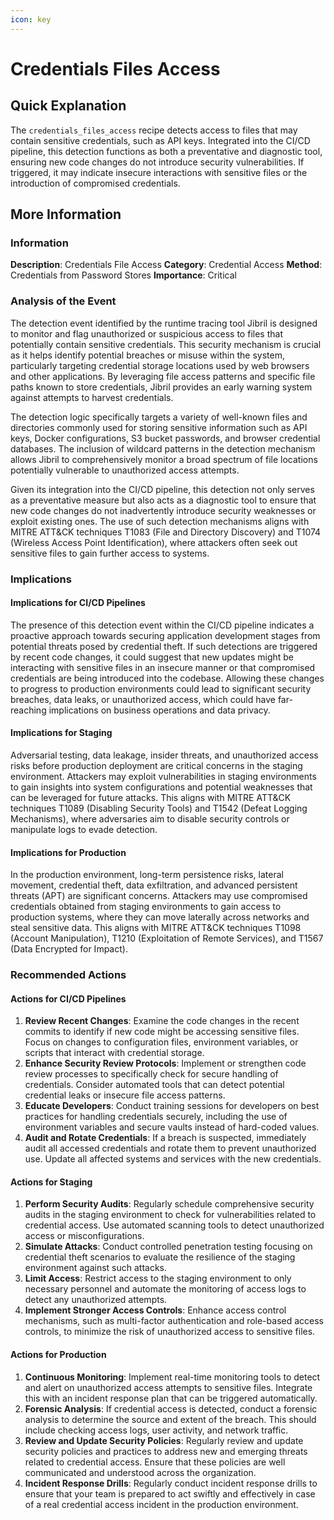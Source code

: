 ```yaml
---
icon: key
---
```


# Credentials Files Access

## Quick Explanation

The `credentials_files_access` recipe detects access to files that may contain sensitive credentials, such as API keys. Integrated into the CI/CD pipeline, this detection functions as both a preventative and diagnostic tool, ensuring new code changes do not introduce security vulnerabilities. If triggered, it may indicate insecure interactions with sensitive files or the introduction of compromised credentials.

## More Information

### Information

**Description**: Credentials File Access **Category**: Credential Access **Method**: Credentials from Password Stores **Importance**: Critical

### Analysis of the Event

The detection event identified by the runtime tracing tool Jibril is designed to monitor and flag unauthorized or suspicious access to files that potentially contain sensitive credentials. This security mechanism is crucial as it helps identify potential breaches or misuse within the system, particularly targeting credential storage locations used by web browsers and other applications. By leveraging file access patterns and specific file paths known to store credentials, Jibril provides an early warning system against attempts to harvest credentials.

The detection logic specifically targets a variety of well-known files and directories commonly used for storing sensitive information such as API keys, Docker configurations, S3 bucket passwords, and browser credential databases. The inclusion of wildcard patterns in the detection mechanism allows Jibril to comprehensively monitor a broad spectrum of file locations potentially vulnerable to unauthorized access attempts.

Given its integration into the CI/CD pipeline, this detection not only serves as a preventative measure but also acts as a diagnostic tool to ensure that new code changes do not inadvertently introduce security weaknesses or exploit existing ones. The use of such detection mechanisms aligns with MITRE ATT\&CK techniques T1083 (File and Directory Discovery) and T1074 (Wireless Access Point Identification), where attackers often seek out sensitive files to gain further access to systems.

### Implications

#### Implications for CI/CD Pipelines

The presence of this detection event within the CI/CD pipeline indicates a proactive approach towards securing application development stages from potential threats posed by credential theft. If such detections are triggered by recent code changes, it could suggest that new updates might be interacting with sensitive files in an insecure manner or that compromised credentials are being introduced into the codebase. Allowing these changes to progress to production environments could lead to significant security breaches, data leaks, or unauthorized access, which could have far-reaching implications on business operations and data privacy.

#### Implications for Staging

Adversarial testing, data leakage, insider threats, and unauthorized access risks before production deployment are critical concerns in the staging environment. Attackers may exploit vulnerabilities in staging environments to gain insights into system configurations and potential weaknesses that can be leveraged for future attacks. This aligns with MITRE ATT\&CK techniques T1089 (Disabling Security Tools) and T1542 (Defeat Logging Mechanisms), where adversaries aim to disable security controls or manipulate logs to evade detection.

#### Implications for Production

In the production environment, long-term persistence risks, lateral movement, credential theft, data exfiltration, and advanced persistent threats (APT) are significant concerns. Attackers may use compromised credentials obtained from staging environments to gain access to production systems, where they can move laterally across networks and steal sensitive data. This aligns with MITRE ATT\&CK techniques T1098 (Account Manipulation), T1210 (Exploitation of Remote Services), and T1567 (Data Encrypted for Impact).

### Recommended Actions

#### Actions for CI/CD Pipelines

1. **Review Recent Changes**: Examine the code changes in the recent commits to identify if new code might be accessing sensitive files. Focus on changes to configuration files, environment variables, or scripts that interact with credential storage.
2. **Enhance Security Review Protocols**: Implement or strengthen code review processes to specifically check for secure handling of credentials. Consider automated tools that can detect potential credential leaks or insecure file access patterns.
3. **Educate Developers**: Conduct training sessions for developers on best practices for handling credentials securely, including the use of environment variables and secure vaults instead of hard-coded values.
4. **Audit and Rotate Credentials**: If a breach is suspected, immediately audit all accessed credentials and rotate them to prevent unauthorized use. Update all affected systems and services with the new credentials.

#### Actions for Staging

1. **Perform Security Audits**: Regularly schedule comprehensive security audits in the staging environment to check for vulnerabilities related to credential access. Use automated scanning tools to detect unauthorized access or misconfigurations.
2. **Simulate Attacks**: Conduct controlled penetration testing focusing on credential theft scenarios to evaluate the resilience of the staging environment against such attacks.
3. **Limit Access**: Restrict access to the staging environment to only necessary personnel and automate the monitoring of access logs to detect any unauthorized attempts.
4. **Implement Stronger Access Controls**: Enhance access control mechanisms, such as multi-factor authentication and role-based access controls, to minimize the risk of unauthorized access to sensitive files.

#### Actions for Production

1. **Continuous Monitoring**: Implement real-time monitoring tools to detect and alert on unauthorized access attempts to sensitive files. Integrate this with an incident response plan that can be triggered automatically.
2. **Forensic Analysis**: If credential access is detected, conduct a forensic analysis to determine the source and extent of the breach. This should include checking access logs, user activity, and network traffic.
3. **Review and Update Security Policies**: Regularly review and update security policies and practices to address new and emerging threats related to credential access. Ensure that these policies are well communicated and understood across the organization.
4. **Incident Response Drills**: Regularly conduct incident response drills to ensure that your team is prepared to act swiftly and effectively in case of a real credential access incident in the production environment.
